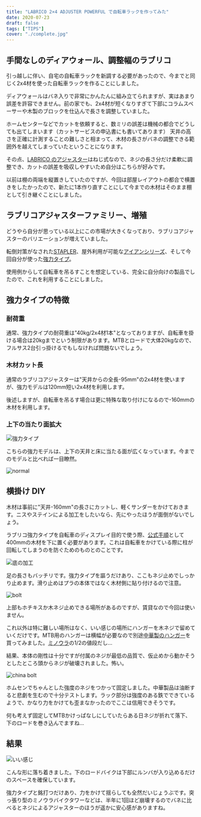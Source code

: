```yaml
---
title: "LABRICO 2×4 ADJUSTER POWERFUL で自転車ラックを作ってみた"
date: 2020-07-23
draft: false
tags: ["TIPS"]
cover: "./complete.jpg"
---
```


## 手間なしのディアウォール、調整幅のラブリコ

引っ越しに伴い、自宅の自転車ラックを新調する必要があったので、今までと同じく2x4材を使った自転車ラックを作ることにしました。

ディアウォールはバネ入りで非常にかんたんに組み立てられますが、実はあまり誤差を許容できません。前の家でも、2x4材が短くなりすぎて下部にコラムスペーサーや木製のブロックを仕込んで長さを調整していました。

ホームセンターなどでカットを依頼すると、数ミリの誤差は機械の都合でどうしても出てしまいます（カットサービスの申込書にも書いてあります）
天井の高さを正確に計測することの難しさと相まって、木材の長さがバネの調整できる範囲外を越えてしまっていたということになります。

その点、[LABRICO のアジャスター](https://amzn.to/32LE9Et)はねじ式なので、ネジの長さ分だけ柔軟に調整でき、カットの誤差を吸収しやすいため自分はこちらが好みです。

<LinkBox isAmazonLink url="https://www.amazon.co.jp/dp/B01HTRVZ0A/" />

以前は棚の両端を縦置きしていたのですが、今回は部屋レイアウトの都合で横置きをしたかったので、新たに1本作り直すことにして今までの木材はそのまま棚として引き継ぐことにしました。

## ラブリコアジャスターファミリー、増殖

どうやら自分が思っている以上にこの市場が大きくなっており、ラブリコアジャスターのバリエーションが増えていました。

転倒対策がなされた[STAPLER](https://amzn.to/3fUJygk)、屋外利用が可能な[アイアンシリーズ](https://amzn.to/2CHdCxp)、そして今回自分が使った[強力タイプ](https://amzn.to/2WOgL5H)。

<LinkBox isAmazonLink url="https://www.amazon.co.jp/dp/B083WKJ7V6/" />

使用例からして自転車を吊るすことを想定している、完全に自分向けの製品でしたので、これを利用することにしました。

## 強力タイプの特徴

### 耐荷重

通常、強力タイプの耐荷重は"40kg/2x4材1本"となっておりますが、自転車を掛ける場合は20kgまでという制限があります。MTBとロードで大体20kgなので、フルサス2台引っ掛けるでもしなければ問題ないでしょう。

### 木材カット長

通常のラブリコアジャスターは"天井からの全長-95mm"の2x4材を使いますが、強力モデルは120mm短い2x4材を利用します。

後述しますが、自転車を吊るす場合は更に特殊な取り付けになるので-160mmの木材を利用します。

### 上下の当たり面拡大

![強力タイプ](./strong.jpg)

こちらの強力モデルは、上下の天井と床に当たる面が広くなっています。今までのモデルと比べれば一目瞭然。

![normal](./normal.jpg)

## 横掛け DIY

木材は事前に"天井-160mm"の長さにカットし、軽くサンダーをかけておきます。ニスやステインによる加工をしたいなら、先にやったほうが面倒がないでしょう。

ラブリコ強力タイプを自転車のディスプレイ目的で使う際、[公式手順](https://labrico.jp/series/2x4-adjuster-powerful/)として400mmの木材を下に置く必要があります。これは自転車をかけている際に柱が回転してしまうのを防ぐためのものとのことです。

![底の加工](./bottom_base.jpg)

足の長さもバッチリです。強力タイプを謳うだけあり、ここもネジ止めでしっかり止めます。滑り止めはプラの本体ではなく木材側に貼り付けるので注意。

![bolt](./bottom.jpg)

上部もホチキスか木ネジ止めできる場所があるのですが、賃貸なので今回は使いません。

これ以外は特に難しい場所はなく、いい感じの場所にハンガーを木ネジで留めていくだけです。MTB用のハンガーは横幅が必要なので別途[中華製のハンガー](https://amzn.to/32LXGor)を買ってみました。[ミノウラ](https://amzn.to/2CFEwpz)の1/2の値段だし…

<LinkBox isAmazonLink url="https://www.amazon.co.jp/dp/B078SN8Z8N/" />

結果、本体の剛性は十分ですが付属のネジが最低の品質で、仮止めから動かそうとしたところ頭からネジが破壊されました。怖い。

![china bolt](./china_quality.jpg)

ホムセンでちゃんとした強度のネジをつかって固定しました。中華製品は油断すると悲劇を生むので十分テストします。ラック部分は強度のある鉄でできているようで、かなり力をかけても歪まなかったのでここは信用できそうです。

何も考えず固定してMTBかけっぱなしにしていたらある日ネジが折れて落下、下のロードを巻き込んでますね…

## 結果

![いい感じ](./complete.jpg)

こんな形に落ち着きました。下のロードバイクは下部にルンバが入り込めるだけのスペースを確保しています。

強力タイプと銘打つだけあり、力をかけて揺らしても全然だいじょうぶです。突っ張り型のミノウラバイクタワーなどは、半年に1回ほど崩壊するのでバネに比べるとネジによるアジャスターのほうが遥かに安心感がありますね。

<LinkBox isAmazonLink url="https://www.amazon.co.jp/dp/B083WKJ7V6/" />
